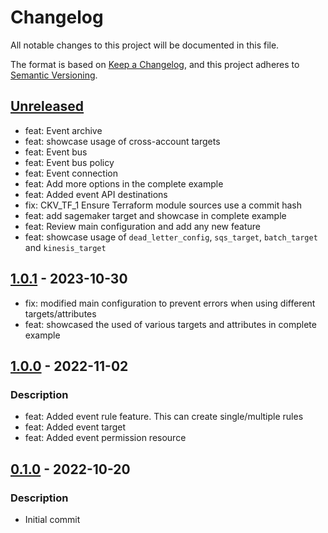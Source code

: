 # Changelog
All notable changes to this project will be documented in this file.

The format is based on [Keep a Changelog](https://keepachangelog.com/en/1.0.0/),
and this project adheres to [Semantic Versioning](https://semver.org/spec/v2.0.0.html).

## [Unreleased]
- feat: Event archive
- feat: showcase usage of cross-account targets
- feat: Event bus
- feat: Event bus policy
- feat: Event connection
- feat: Add more options in the complete example
- feat: Added event API destinations
- fix: CKV_TF_1 Ensure Terraform module sources use a commit hash
- feat: add sagemaker target and showcase in complete example
- feat: Review main configuration and add any new feature
- feat: showcase usage of `dead_letter_config`, `sqs_target`, `batch_target` and `kinesis_target`

## [1.0.1] - 2023-10-30
- fix: modified main configuration to prevent errors when using different targets/attributes
- feat: showcased the used of various targets and attributes in complete example

## [1.0.0] - 2022-11-02
### Description
- feat: Added event rule feature. This can create single/multiple rules
- feat: Added event target
- feat: Added event permission resource

## [0.1.0] - 2022-10-20
### Description
- Initial commit

[Unreleased]: https://github.com/boldlink/terraform-aws-event-bridge/compare/1.0.1...HEAD

[1.0.1]: https://github.com/boldlink/terraform-aws-event-bridge/releases/tag/1.0.1
[1.0.0]: https://github.com/boldlink/terraform-aws-event-bridge/releases/tag/1.0.0
[0.1.0]: https://github.com/boldlink/terraform-aws-event-bridge/releases/tag/0.1.0
